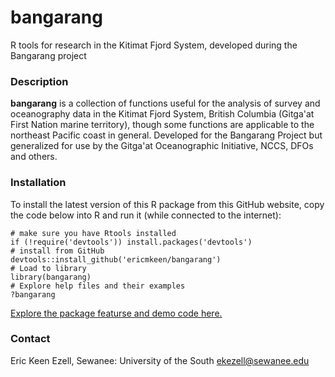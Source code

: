 # bangarang
R tools for research in the Kitimat Fjord System, developed during the Bangarang project

### Description

**bangarang** is a collection of functions useful for the analysis of survey and oceanography data in the Kitimat Fjord System, British Columbia (Gitga'at First Nation marine territory), though some functions are applicable to the northeast Pacific coast in general. Developed for the Bangarang Project but generalized for use by the Gitga'at Oceanographic Initiative, NCCS, DFOs and others.

### Installation
To install the latest version of this R package from this GitHub website, copy the code below into R and run it (while connected to the internet):

```
# make sure you have Rtools installed
if (!require('devtools')) install.packages('devtools')
# install from GitHub
devtools::install_github('ericmkeen/bangarang')
# Load to library
library(bangarang)
# Explore help files and their examples
?bangarang
```

[Explore the package featurse and demo code here.](https://ericmkeen.github.io/bangarang/)  

### Contact
Eric Keen Ezell, Sewanee: University of the South
ekezell@sewanee.edu
